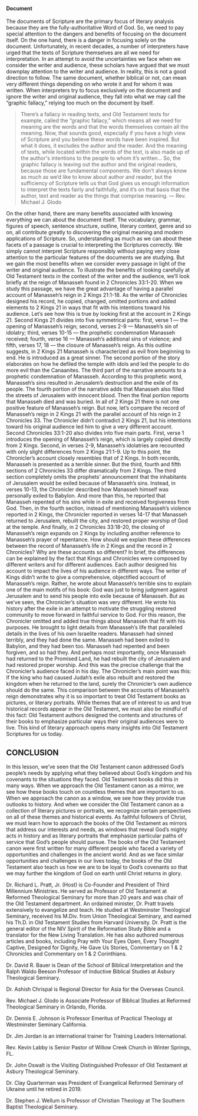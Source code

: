 #### Document

The documents of Scripture are the primary focus of literary analysis because they are the fully-authoritative Word of God. So, we need to pay special attention to the dangers and benefits of focusing on the document itself. 
On the one hand, there is a danger in focusing solely on the document. Unfortunately, in recent decades, a number of interpreters have urged that the texts of Scripture themselves are all we need for interpretation. In an attempt to avoid the uncertainties we face when we consider the writer and audience, these scholars have argued that we must downplay attention to the writer and audience. In reality, this is not a good direction to follow. The same document, whether biblical or not, can mean very different things depending on who wrote it and for whom it was written. When interpreters try to focus exclusively on the document and ignore the writer and original audience, they fall into what we may call the “graphic fallacy,” relying too much on the document by itself. 

> There’s a fallacy in reading texts, and Old Testament texts for example, called the “graphic fallacy,” which means all we need for meaning are the words and that the words themselves contain all the meaning. Now, that sounds good, especially if you have a high view of Scripture and you believe these words have been inspired. But what it does, it excludes the author and the reader. And the meaning of texts, while located within the words of the text, is also made up of the author's intentions to the people to whom it’s written… So, the graphic fallacy is leaving out the author and the original readers, because those are fundamental components. We don’t always know as much as we’d like to know about author and reader, but the sufficiency of Scripture tells us that God gives us enough information to interpret the texts fairly and faithfully, and it’s on that basis that the author, text and reader as the things that comprise meaning.
— Rev. Michael J. Glodo

On the other hand, there are many benefits associated with knowing everything we can about the document itself. The vocabulary, grammar, figures of speech, sentence structure, outline, literary context, genre and so on, all contribute greatly to discovering the original meaning and modern applications of Scripture. So, understanding as much as we can about these facets of a passage is crucial to interpreting the Scriptures correctly. We simply cannot interpret Scripture responsibly without paying very close attention to the particular features of the documents we are studying. 
But we gain the most benefits when we consider every passage in light of the writer and original audience. To illustrate the benefits of looking carefully at Old Testament texts in the context of the writer and the audience, we’ll look briefly at the reign of Manasseh found in 2 Chronicles 33:1-20. When we study this passage, we have the great advantage of having a parallel account of Manasseh’s reign in 2 Kings 21:1-18. As the writer of Chronicles designed his record, he copied, changed, omitted portions and added elements to 2 Kings 21 in ways that fit with his intentions toward his audience. Let’s see how this is true by looking first at the account in 2 Kings 21. 
Second Kings 21 divides into five symmetrical parts: first, verse 1 — the opening of Manasseh’s reign; second, verses 2-9 — Manasseh’s sin of idolatry; third, verses 10-15 — the prophetic condemnation Manasseh received; fourth, verse 16 — Manasseh’s additional sins of violence; and fifth, verses 17, 18 — the closure of Manasseh’s reign. 
As this outline suggests, in 2 Kings 21 Manasseh is characterized as evil from beginning to end. He is introduced as a great sinner. The second portion of the story elaborates on how he defiled the temple with idols and led the people to do more evil than the Canaanites. The third part of the narrative amounts to a prophetic condemnation of Manasseh. According to this prophetic word, Manasseh’s sins resulted in Jerusalem’s destruction and the exile of its people. The fourth portion of the narrative adds that Manasseh also filled the streets of Jerusalem with innocent blood. Then the final portion reports that Manasseh died and was buried. 
In all of 2 Kings 21 there is not one positive feature of Manasseh’s reign. But now, let’s compare the record of Manasseh’s reign in 2 Kings 21 with the parallel account of his reign in 2 Chronicles 33. The Chronicler didn’t contradict 2 Kings 21, but his intentions toward his original audience led him to give a very different account. Second Chronicles 33:1-20 also divides into five main parts. First, verse 1 introduces the opening of Manasseh’s reign, which is largely copied directly from 2 Kings. Second, in verses 2-9, Manasseh’s idolatries are recounted with only slight differences from 2 Kings 21:1-9. 
Up to this point, the Chronicler’s account closely resembles that of 2 Kings. In both records, Manasseh is presented as a terrible sinner. But the third, fourth and fifth sections of 2 Chronicles 33 differ dramatically from 2 Kings. The third section completely omits the prophets’ announcement that the inhabitants of Jerusalem would be exiled because of Manasseh’s sins. Instead, in verses 10-13, the Chronicler described how Manasseh himself was personally exiled to Babylon. And more than this, he reported that Manasseh repented of his sins while in exile and received forgiveness from God. Then, in the fourth section, instead of mentioning Manasseh’s violence reported in 2 Kings, the Chronicler reported in verses 14-17 that Manasseh returned to Jerusalem, rebuilt the city, and restored proper worship of God at the temple. And finally, in 2 Chronicles 33:18-20, the closing of Manasseh’s reign expands on 2 Kings by including another reference to Manasseh’s prayer of repentance. How should we explain these differences between the record of Manasseh’s life in 2 Kings and the record in 2 Chronicles? Why are these accounts so different?
In brief, the differences can be explained by the fact that Kings and Chronicles were composed by different writers and for different audiences. Each author designed his account to impact the lives of his audience in different ways. The writer of Kings didn’t write to give a comprehensive, objectified account of Manasseh’s reign. Rather, he wrote about Manasseh’s terrible sins to explain one of the main motifs of his book: God was just to bring judgment against Jerusalem and to send his people into exile because of Manasseh. 
But as we’ve seen, the Chronicler’s situation was very different. He wrote his history after the exile in an attempt to motivate the struggling restored community to move forward in faithful service to God. For this reason, the Chronicler omitted and added true things about Manasseh that fit with his purposes. He brought to light details from Manasseh’s life that paralleled details in the lives of his own Israelite readers. Manasseh had sinned terribly, and they had done the same. Manasseh had been exiled to Babylon, and they had been too. Manasseh had repented and been forgiven, and so had they. And perhaps most importantly, once Manasseh had returned to the Promised Land, he had rebuilt the city of Jerusalem and had restored proper worship. And this was the precise challenge that the Chronicler’s audience faced in his day. The Chronicler’s main point was this: If the king who had caused Judah’s exile also rebuilt and restored the kingdom when he returned to the land, surely the Chronicler’s own audience should do the same. 
This comparison between the accounts of Manasseh’s reign demonstrates why it is so important to treat Old Testament books as pictures, or literary portraits. While themes that are of interest to us and true historical records appear in the Old Testament, we must also be mindful of this fact: Old Testament authors designed the contents and structures of their books to emphasize particular ways their original audiences were to live. This kind of literary approach opens many insights into Old Testament Scriptures for us today.

## CONCLUSION

In this lesson, we’ve seen that the Old Testament canon addressed God’s people’s needs by applying what they believed about God’s kingdom and his covenants to the situations they faced. Old Testament books did this in many ways. When we approach the Old Testament canon as a mirror, we see how these books touch on countless themes that are important to us. When we approach the canon as a window, we see how they provide true outlooks to history. And when we consider the Old Testament canon as a collection of literary pictures or portraits, we recognize certain perspectives on all of these themes and historical events. 
As faithful followers of Christ, we must learn how to approach the books of the Old Testament as mirrors that address our interests and needs, as windows that reveal God’s mighty acts in history and as literary portraits that emphasize particular paths of service that God’s people should pursue. The books of the Old Testament canon were first written for many different people who faced a variety of opportunities and challenges in the ancient world. And as we face similar opportunities and challenges in our lives today, the books of the Old Testament also teach us how we are to be loyal to God’s covenants so that we may further the kingdom of God on earth until Christ returns in glory. 
 



Dr. Richard L. Pratt, Jr. (Host) is Co-Founder and President of Third Millennium Ministries. He served as Professor of Old Testament at Reformed Theological Seminary for more than 20 years and was chair of the Old Testament department. An ordained minister, Dr. Pratt travels extensively to evangelize and teach. He studied at Westminster Theological Seminary, received his M.Div. from Union Theological Seminary, and earned his Th.D. in Old Testament Studies from Harvard University. Dr. Pratt is the general editor of the NIV Spirit of the Reformation Study Bible and a translator for the New Living Translation. He has also authored numerous articles and books, including Pray with Your Eyes Open, Every Thought Captive, Designed for Dignity, He Gave Us Stories, Commentary on 1 & 2 Chronicles and Commentary on 1 & 2 Corinthians.


Dr. David R. Bauer is Dean of the School of Biblical Interpretation and the Ralph Waldo Beeson Professor of Inductive Biblical Studies at Asbury Theological Seminary.

Dr. Ashish Chrispal is Regional Director for Asia for the Overseas Council.

Rev. Michael J. Glodo is Associate Professor of Biblical Studies at Reformed Theological Seminary in Orlando, Florida.

Dr. Dennis E. Johnson is Professor Emeritus of Practical Theology at Westminster Seminary California.

Dr. Jim Jordan is an international trainer for Training Leaders International.

Rev. Kevin Labby is Senior Pastor of Willow Creek Church in Winter Springs, FL.

Dr. John Oswalt is the Visiting Distinguished Professor of Old Testament at Asbury Theological Seminary.

Dr. Clay Quarterman was President of Evangelical Reformed Seminary of Ukraine until he retired in 2019.

Dr. Stephen J. Wellum is Professor of Christian Theology at The Southern Baptist Theological Seminary.
